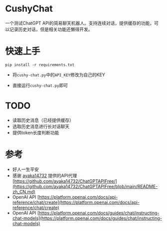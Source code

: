 # CushyChat
一个测试ChatGPT API的简易聊天机器人。支持连续对话，提供缓存的功能，可以记录历史对话，但是相关功能还懒得开发。

# 快速上手

```shell script
pip install -r requirements.txt
```

- 将`cushy-chat.py`中的`API_KEY`修改为自己的KEY

- 直接运行`cushy-chat.py`即可

# TODO
- 读取历史消息（已经提供缓存）
- 选取历史消息进行长对话聊天
- 提供token长度判断功能


# 参考

- 好人一生平安
- 感谢 [ayaka14732](https://github.com/ayaka14732) 提供的API代理 [https://github.com/ayaka14732/ChatGPTAPIFree/](https://github.com/ayaka14732/ChatGPTAPIFree/blob/main/README-zh_CN.md) 
- OpenAI API [https://platform.openai.com/docs/api-reference/chat/create](https://platform.openai.com/docs/api-reference/chat/create)
- OpenAI API [https://platform.openai.com/docs/guides/chat/instructing-chat-models](https://platform.openai.com/docs/guides/chat/instructing-chat-models)